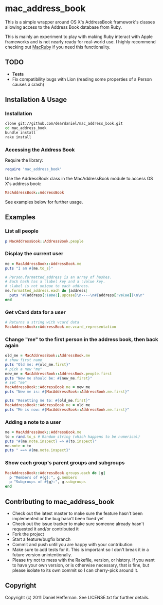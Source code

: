 mac_address_book
================

This is a simple wrapper around OS X's AddressBook framework's classes allowing access to the Address Book database from Ruby.

This is mainly an experiment to play with making Ruby interact with Apple frameworks and is not nearly ready for real-world use. I highly recommend checking out [MacRuby](http://www.macruby.org/) if you need this functionality.

TODO
----
* **Tests**
* Fix compatibility bugs with Lion (reading some properties of a Person causes a crash)

Installation & Usage
--------------------

### Installation

```bash
clone git://github.com/deardaniel/mac_address_book.git
cd mac_address_book
bundle install
rake install
```

### Accessing the Address Book

Require the library:

```ruby
require 'mac_address_book'
```

Use the AddressBook class in the MacAddressBook module to access OS X's address book:

```ruby
MacAddressBook::AddressBook
```

See examples below for further usage.

Examples
--------

### List all people

```ruby
p MacAddressBook::AddressBook.people
```

### Display the current user

```ruby
me = MacAddressBook::AddressBook.me
puts "I am #{me.to_s}"

# Person.formatted_address is an array of hashes.
# Each hash has a :label key and a :value key.
# :label is not unique to each address.
me.formatted_address.each do |address|
  puts "#{address[:label].upcase}\n----\n#{address[:value]}\n\n"
end
```

### Get vCard data for a user

```ruby
# Returns a string with vcard data
MacAddressBook::AddressBook.me.vcard_representation
```

### Change "me" to the first person in the address book, then back again

```ruby
old_me = MacAddressBook::AddressBook.me
# show first name
puts "Old me: #{old_me.first}"
# pick a new "me"
new_me = MacAddressBook::AddressBook.people.first
puts "New me should be: #{new_me.first}"
# set "me"
MacAddressBook::AddressBook.me = new_me
puts "New me is: #{MacAddressBook::AddressBook.me.first}"

puts "Resetting me to: #{old_me.first}"
MacAddressBook::AddressBook.me = old_me
puts "Me is now: #{MacAddressBook::AddressBook.me.first}"
```

### Adding a note to a user

```ruby
me = MacAddressBook::AddressBook.me
to = rand.to_s # Random string (which happens to be numerical)
puts "#{me.note.inspect} => #{to.inspect}"
me.note = to
puts " ==> #{me.note.inspect}"
```

### Show each group's parent groups and subgroups
```ruby
MacAddressBook::AddressBook.groups.each do |g|
  p "Members of #{g}:", g.members
  p "Subgroups of #{g}:", g.subgroups
end
```

Contributing to mac_address_book
-------------------------------- 
* Check out the latest master to make sure the feature hasn't been implemented or the bug hasn't been fixed yet
* Check out the issue tracker to make sure someone already hasn't requested it and/or contributed it
* Fork the project
* Start a feature/bugfix branch
* Commit and push until you are happy with your contribution
* Make sure to add tests for it. This is important so I don't break it in a future version unintentionally.
* Please try not to mess with the Rakefile, version, or history. If you want to have your own version, or is otherwise necessary, that is fine, but please isolate to its own commit so I can cherry-pick around it.

Copyright
---------
Copyright (c) 2011 Daniel Heffernan. See LICENSE.txt for
further details.

